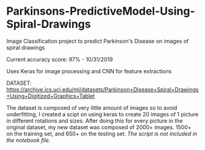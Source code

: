 # Parkinsons-PredictiveModel-Using-Spiral-Drawings
Image Classification project  to predict Parkinson's Disease on images of spiral drawings

Current accuracy score: 97% - 10/31/2019

Uses Keras for image processing and CNN for feature extractions

DATASET: https://archive.ics.uci.edu/ml/datasets/Parkinson+Disease+Spiral+Drawings+Using+Digitized+Graphics+Tablet

The dataset is composed of very little amount of images so to avoid underfitting, I created a scipt on using keras to create 20 images of 1 picture
in different rotations and sizes. After doing this for every picture in the original dataset, my new dataset was composed of 2000+ images. 1500+ on the training set, and 650+ on the testing set.
*The script is not included in the notebook file.*
